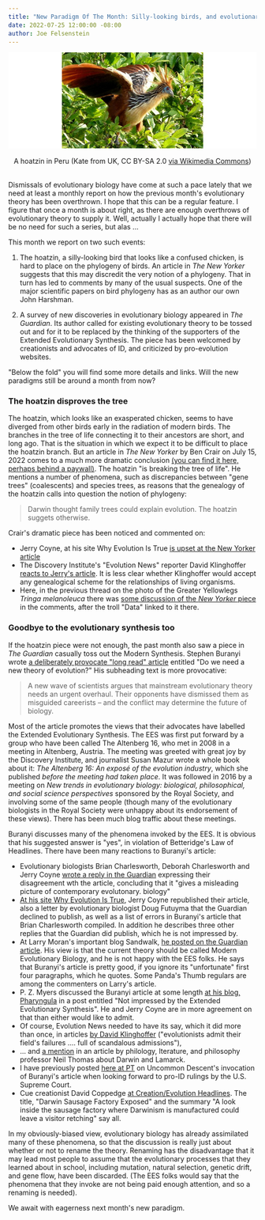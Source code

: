 ```yaml
---
title: "New Paradigm Of The Month: Silly-looking birds, and evolutionary theory renamed"
date: 2022-07-25 12:00:00 -08:00
author: Joe Felsenstein
---
```


![A hoatzin in Peru)](/uploads/2022/hoatzin.jpg)
<p>
 <div align="center">
A hoatzin in Peru (Kate from UK, CC BY-SA 2.0 <a href="https://creativecommons.org/licenses/by-sa/2.0">via Wikimedia Commons</a>)
</div> &nbsp; </p>
<p>
</p>

Dismissals of evolutionary biology have come at such a pace lately that we need at least a monthly report on how the previous month's evolutionary theory has been overthrown. I hope that this can 
be a regular feature.  I figure that once a month is about 
right, as there are enough overthrows of evolutionary theory to
supply it.  Well, actually I actually hope that there will be no
need for such a series, but alas ...


This month we report on two such events:

1. The hoatzin, a silly-looking bird that looks like a confused
chicken, is hard to place on the phylogeny of birds.  An 
article in _The New Yorker_ suggests that this may discredit
the very notion of a phylogeny.  That in turn has led to comments
by many of the usual suspects.  One of the major scientific papers on
bird phylogeny has as an author our own John Harshman.

2. A survey of new discoveries in evolutionary biology appeared
in _The Guardian_.  Its author called for existing
evolutionary theory to be tossed out and for it to be replaced
by the thinking of the supporters of the Extended Evolutionary
Synthesis.  The piece has been welcomed by creationists and
advocates of ID, and criticized by pro-evolution websites.

"Below the fold" you will find some more details and links.  Will
the new paradigms still be around a month from now?

<!--more-->

### The hoatzin disproves the tree ###

The hoatzin, which looks like an exasperated chicken, seems to
have diverged from other birds early in the radiation of modern
birds.  The branches in the tree of life connecting it to their
ancestors are short, and long ago.  That is the situation in which 
we expect it to be difficult to place the hoatzin branch. But an
article in _The New Yorker_ by Ben Crair
on July 15, 2022 comes
to a much more dramatic conclusion 
[(you can find it here, perhaps behind a paywall)](https://www.newyorker.com/science/elements/the-bizarre-bird-thats-breaking-the-tree-of-life).
The hoatzin "is breaking the
tree of life".  He mentions a number of phenomena, such as
discrepancies between "gene trees" (coalescents) and species
trees, as reasons that the genealogy of the hoatzin calls
into question the notion of phylogeny:

> Darwin thought family trees could explain evolution. The hoatzin suggets otherwise. 

Crair's dramatic piece has been noticed and commented on:

- Jerry Coyne, at his site Why Evolution Is True [is upset at the New Yorker article](https://whyevolutionistrue.com/2022/07/17/the-new-yorker-writes-about-the-hoatzin-implies-that-darwns-idea-of-evolutionary-trees-may-be-a-phantom/)
- The Discovery Institute's "Evolution News" reporter David Klinghoffer [reacts to Jerry's article](https://evolutionnews.org/2022/07/bizarre-bird-highlights-the-problem-of-biogeography/).  It is less clear
whether Klinghoffer would accept any genealogical scheme for the
relationships of living organisms.
- Here, in the previous thread on the photo of
the Greater Yellowlegs _Tringa melanoleuca_ there was
[some discussion of the _New Yorker_ piece](http://pandasthumb.org/archives/2022/07/tringa-melanoleuca.html) 
in the comments, after the troll "Data" linked to it there.


### Goodbye to the evolutionary synthesis too ###

If the hoatzin piece were not enough, the past month also saw
a piece in _The Guardian_ casually toss out the Modern
Synthesis.  Stephen Buranyi wrote
[a deliberately provocate "long read" article](https://www.theguardian.com/science/2022/jun/28/do-we-need-a-new-theory-of-evolution)
entitled "Do we need a new theory of evolution?"  His 
subheading text is more provocative:

> A new wave of scientists argues that mainstream evolutionary theory needs an urgent overhaul. Their opponents have dismissed them as misguided careerists – and the conflict may determine the future of biology.

Most of the article promotes the views that their advocates have
labelled the Extended Evolutionary Synthesis.  The EES was first
put forward by a group who have been called The Altenberg 16, who
met in 2008 in a meeting in Altenberg, Austria.  The meeting was
greeted with great joy by the Discovery Institute, and journalist 
Susan Mazur wrote a whole book about it: _The Altenberg 16: An
expos&eacute; of the evolution industry_, which she published
_before the meeting had taken place_.  It was followed in 2016
by a meeting on _New trends in evolutionary biology: biological,
philosophical, and social science perspectives_ sponsored by the Royal Society,
and involving some of the same people (though many of the
evolutionary biologists in the Royal Society were unhappy
about its endorsement of these views).  There has been much blog
traffic about these meetings.

Buranyi discusses many of the phenomena invoked by the
EES.  It is obvious that his suggested answer is "yes",
in violation of Betteridge's Law of Headlines.  There have
been many reactions to Buranyi's article:

- Evolutionary biologists Brian Charlesworth, Deborah Charlesworth
and Jerry Coyne [wrote a reply in the Guardian](https://www.theguardian.com/science/2022/jul/05/evolutionary-biologists-are-ever-adapting-to-progress-in-science) expressing
their disagreement wth the article, concluding that it
"gives a misleading picture of contemporary evolutonary.
biology"
- [At his site Why Evolution Is True](https://whyevolutionistrue.com/2022/07/06/our-rejected-letters-to-the-guardian-about-evolution/), Jerry Coyne
republished their article, also a letter by
evolutionary biologist Doug Futuyma that the Guardian
declined to publish, as well as a list of errors in
Buranyi's article that Brian Charlesworth compiled.  In
addition he describes three other replies that the
Guardian did publish, which he is not impressed by.
- At Larry Moran's important blog Sandwalk, [he
posted on the Guardian article](https://sandwalk.blogspot.com/2022/07/do-we-need-new-theory-of-evolution.html). His
view is that the current theory should be called Modern Evolutionary
Biology, and he is not happy with the EES folks.  He says
that Buranyi's article is pretty good, if you ignore
its "unfortunate" first four paragraphs, which he quotes.
Some Panda's Thumb regulars are among the commenters on Larry's
article.
- P. Z. Myers discussed the Buranyi article at some length
[at his blog, Pharyngula](https://freethoughtblogs.com/pharyngula/2022/06/28/not-impressed-by-the-extended-evolutionary-synthesis/) in a post
entitled "Not impressed by the Extended Evolutionary Synthesis".  He
and Jerry Coyne are in more agreement on that than either would
like to admit.
- Of course, Evolution News needed to have its say,
which it did more than once, in articles [by David Klinghoffer](https://evolutionnews.org/2022/07/donate-darwinism-for-a-tax-credit-evolutionists-admit-their-fields-failures/)
("evolutionists admit their field's failures .... full of scandalous admissions"),
- ... and [a mention](https://evolutionnews.org/2022/07/darwin-and-the-ghost-of-lamarck/) in an article by philology, lterature, and
philosophy professor Neil Thomas about Darwin and Lamarck.
- I have previously posted [here at PT](http://pandasthumb.org/archives/2022/07/uncommon-diversion.html) on Uncommon
Descent's invocation of Buranyi's article when looking
forward to pro-ID rulings by the U.S. Supreme Court.
- Cue creationist David Coppedge [at Creation/Evolution Headlines](https://crev.info/2022/07/darwin-sausage-factory-exposed/).  The title, "Darwin Sausage Factory Exposed" and the summary "A look inside the sausage factory where Darwinism
is manufactured could leave a visitor retching" say all.


In my obviously-biased view, evolutionary biology has
already assimilated many of these phenomena, so that the
discussion is really just about whether or not to rename
the theory.  Renaming has the disadvantage that it may lead
most people to assume that the evolutionary processes that
they learned about in school, including mutation, natural
selection, genetic drift, and gene flow, have been discarded.
(The EES folks would say that the phenomena that they invoke
are not being paid enough attention, and so a renaming is
needed).

We await with eagerness next month's new paradigm.




